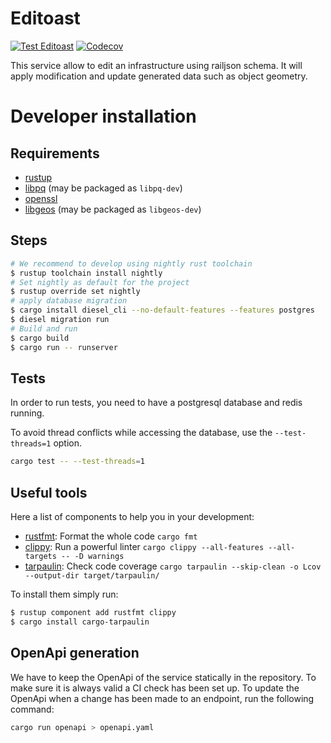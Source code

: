# Editoast

[![Test Editoast](https://github.com/osrd-project/osrd/actions/workflows/editoast.yml/badge.svg)](https://github.com/osrd-project/osrd/actions/workflows/editoast.yml)
[![Codecov](https://codecov.io/gh/osrd-project/osrd/branch/dev/graph/badge.svg?token=O3NAHQ01NO&flag=editoast)](https://codecov.io/gh/osrd-project/osrd)

This service allow to edit an infrastructure using railjson schema.
It will apply modification and update generated data such as object geometry.

# Developer installation

## Requirements

- [rustup](https://rustup.rs/)
- [libpq](https://www.postgresql.org/docs/current/libpq.html) (may be packaged as `libpq-dev`)
- [openssl](https://www.openssl.org)
- [libgeos](https://libgeos.org/usage/install/) (may be packaged as `libgeos-dev`)

## Steps

```sh
# We recommend to develop using nightly rust toolchain
$ rustup toolchain install nightly
# Set nightly as default for the project
$ rustup override set nightly
# apply database migration
$ cargo install diesel_cli --no-default-features --features postgres
$ diesel migration run
# Build and run
$ cargo build
$ cargo run -- runserver
```

## Tests

In order to run tests, you need to have a postgresql database and redis running.

To avoid thread conflicts while accessing the database, use the `--test-threads=1` option.

```sh
cargo test -- --test-threads=1
```

## Useful tools

Here a list of components to help you in your development:

 - [rustfmt](https://github.com/rust-lang/rustfmt): Format the whole code `cargo fmt`
 - [clippy](https://github.com/rust-lang/rust-clippy): Run a powerful linter `cargo clippy --all-features --all-targets -- -D warnings`
 - [tarpaulin](https://github.com/xd009642/tarpaulin): Check code coverage `cargo tarpaulin --skip-clean -o Lcov --output-dir target/tarpaulin/`

To install them simply run:
```sh
$ rustup component add rustfmt clippy
$ cargo install cargo-tarpaulin
```

## OpenApi generation

We have to keep the OpenApi of the service statically in the repository.
To make sure it is always valid a CI check has been set up. To update the
OpenApi when a change has been made to an endpoint, run the following command:

```sh
cargo run openapi > openapi.yaml
```
